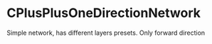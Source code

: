 # CPlusPlusOneDirectionNetwork
Simple network, has different layers presets. Only forward direction
